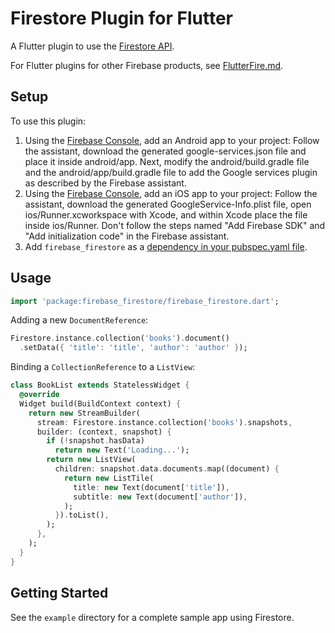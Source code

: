# Firestore Plugin for Flutter

A Flutter plugin to use the [Firestore API](https://firebase.google.com/docs/firestore/).

For Flutter plugins for other Firebase products, see [FlutterFire.md](https://github.com/flutter/plugins/blob/master/FlutterFire.md).

## Setup

To use this plugin:

1. Using the [Firebase Console](http://console.firebase.google.com/), add an Android app to your project: Follow the assistant, download the generated google-services.json file and place it inside android/app. Next, modify the android/build.gradle file and the android/app/build.gradle file to add the Google services plugin as described by the Firebase assistant.
1. Using the [Firebase Console](http://console.firebase.google.com/), add an iOS app to your project: Follow the assistant, download the generated GoogleService-Info.plist file, open ios/Runner.xcworkspace with Xcode, and within Xcode place the file inside ios/Runner. Don't follow the steps named "Add Firebase SDK" and "Add initialization code" in the Firebase assistant.
1. Add `firebase_firestore` as a [dependency in your pubspec.yaml file](https://flutter.io/platform-plugins/).

## Usage

```dart
import 'package:firebase_firestore/firebase_firestore.dart';
```

Adding a new `DocumentReference`:

```dart
Firestore.instance.collection('books').document()
  .setData({ 'title': 'title', 'author': 'author' });
```

Binding a `CollectionReference` to a `ListView`:

```dart
class BookList extends StatelessWidget {
  @override
  Widget build(BuildContext context) {
    return new StreamBuilder(
      stream: Firestore.instance.collection('books').snapshots,
      builder: (context, snapshot) {
        if (!snapshot.hasData)
          return new Text('Loading...');
        return new ListView(
          children: snapshot.data.documents.map((document) {
            return new ListTile(
              title: new Text(document['title']),
              subtitle: new Text(document['author']),
            );
          }).toList(),
        );
      },
    );
  }
}
```

## Getting Started

See the `example` directory for a complete sample app using Firestore.
